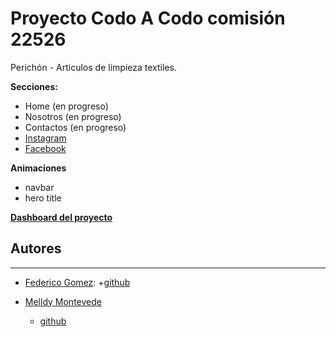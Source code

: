 # Proyecto Codo A Codo comisión 22526

Perichón - Articulos de limpieza textiles.

**Secciones:**

- Home (en progreso)
- Nosotros (en progreso)
- Contactos (en progreso)
- [Instagram](https://www.instagram.com/trapos_perichon/)
- [Facebook](https://www.facebook.com/traposperichon)

**Animaciones**
- navbar
- hero title

**[Dashboard del proyecto](https://trello.com/b/SCJv9Mmy/codo-a-codo-workspace)**
## Autores

---

- [Federico Gomez](https://www.linkedin.com/in/federico-gomez-gigliani/):
  +[github](https://github.com/federicoggigliani)

- [Melldy Montevede](https://www.linkedin.com/in/melldy-monteverde-b19390190/) 
  + [github](https://github.com/Melldy-Monteverde)

